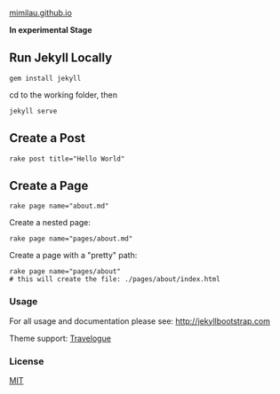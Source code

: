 [mimilau.github.io](http://mimilau.github.io)

**In experimental Stage**

## Run Jekyll Locally

```
gem install jekyll
```
cd to the working folder, then
```
jekyll serve
```

## Create a Post
```
rake post title="Hello World"
```

## Create a Page
```
rake page name="about.md"
```
Create a nested page:
```
rake page name="pages/about.md"
```
Create a page with a "pretty" path:
```
rake page name="pages/about"
# this will create the file: ./pages/about/index.html
```

### Usage

For all usage and documentation please see: <http://jekyllbootstrap.com>

Theme support: [Travelogue](https://github.com/SalGnt/Travelogue)

### License

[MIT](http://opensource.org/licenses/MIT)
